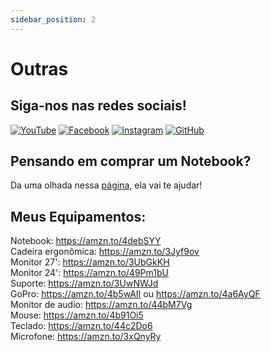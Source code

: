 ```yaml
---
sidebar_position: 2
---
```

# Outras

## Siga-nos nas redes sociais!

[![YouTube](https://img.icons8.com/color/48/000000/youtube-play.png)](https://www.youtube.com/channel/UCdHlZugvc3w3hfHBSTLTD5w?sub_confirmation=1)
[![Facebook](https://img.icons8.com/color/48/000000/facebook.png)](https://www.facebook.com/people/Init-Code/61556939284040/)
[![Instagram](https://img.icons8.com/fluent/48/000000/instagram-new.png)](https://www.instagram.com/init_code/)
[![GitHub](https://img.icons8.com/material-rounded/48/ffffff/github.png)](https://github.com/initcodeexemplos)

## Pensando em comprar um Notebook?

Da uma olhada nessa [página](./notebooks), ela vai te ajudar!

## Meus Equipamentos:

Notebook: https://amzn.to/4debSYY  <br />
Cadeira ergonômica: https://amzn.to/3Jyf9ov  <br />
Monitor 27': https://amzn.to/3UbGkKH  <br />
Monitor 24': https://amzn.to/49Pm1bU  <br />
Suporte: https://amzn.to/3UwNWJd  <br />
GoPro: https://amzn.to/4b5wAII ou https://amzn.to/4a6AyQF  <br />
Monitor de audio: https://amzn.to/44bM7Vg  <br />
Mouse: https://amzn.to/4b91Oi5  <br />
Teclado: https://amzn.to/44c2Do6  <br />
Microfone: https://amzn.to/3xQnyRy

